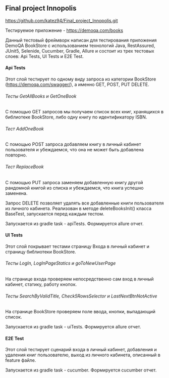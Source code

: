 ## Final project Innopolis
https://github.com/katez94/Final_project_Innopolis.git

Тестируемое приложение - https://demoqa.com/books

Данный тестовый фреймворк написан для тестирования приложения DemoQA BookStore с использованием технологий Java, RestAssured, JUnit5,
Selenide, Cucumber, Gradle, Allure и состоит из трех тестовых слоев: Api Tests, UI Tests и E2E Test. 



#### Api Tests
Этот слой тестирует по одному виду запроса из категории BookStore (https://demoqa.com/swagger/), а именно GET, POST, PUT DELETE.

###### Тесты GetAllBooks и GetOneBook
C помощью GET запросов мы получаем список всех книг, хранящихся в библиотеке BookStore, либо одну книгу по идентификатору ISBN.

###### Тест AddOneBook
C помощью POST запроса добавляем книгу в личный кабинет пользователя и убеждаемся, что она не может быть добавлена повторно.

###### Тест ReplaceBook
C помощью PUT запроса заменяем добавленную книгу другой рандомной книгой из списка
и убеждаемся, что книга успешно заменена.

Запрос DELETE позволяет удалять все добавленные книги пользователя из личного кабинета. 
Реализован в методе deleteBooksInit() класса BaseTest, запускается перед каждым тестом.

Запускается из gradle task - apiTests. Формируется allure отчет.

#### UI Tests
Этот слой покрывает тестами страницу Входа в личный кабинет и страницу библиотеки BookStore.

###### Тесты LogIn, LogInPageStatics и goToNewUserPage
На странице входа проверяем непосредственно сам вход в личный кабинет, статику, работу кнопок.

###### Тесты SearchByValidTitle, Check5RowsSelector и LastNextBtnNotActive
На странице BookStore проверяем поле ввода, кнопки, выпадающий список.

Запускается из gradle task - uiTests. Формируется allure отчет.

#### E2E Test
Этот слой тестирует сценарий входа в личный кабинет, добавления и удаления книг пользователю, выход
из личного кабинета, описанный в feature файле.

Запускается из gradle task - cucumber. Формируется cucumber отчет.